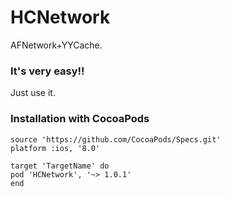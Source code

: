 # HCNetwork
AFNetwork+YYCache.

### It's very easy!!
Just use it.

### Installation with CocoaPods

```
source 'https://github.com/CocoaPods/Specs.git'
platform :ios, '8.0'

target 'TargetName' do
pod 'HCNetwork', '~> 1.0.1'
end
```


